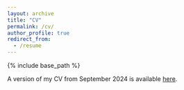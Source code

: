 ```yaml
---
layout: archive
title: "CV"
permalink: /cv/
author_profile: true
redirect_from:
  - /resume
---
```


{% include base_path %}

A version of my CV from September 2024 is available [here](LukeHagarCV_Sep24.pdf).
